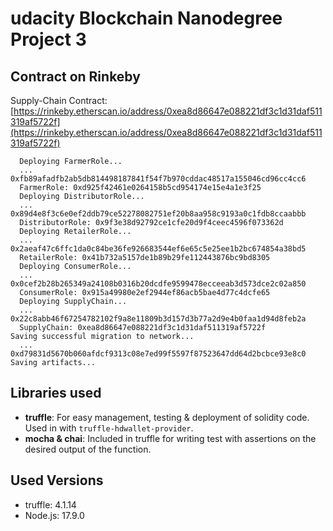 # udacity Blockchain Nanodegree Project 3

## Contract on Rinkeby

Supply-Chain Contract: [https://rinkeby.etherscan.io/address/0xea8d86647e088221df3c1d31daf511319af5722f](https://rinkeby.etherscan.io/address/0xea8d86647e088221df3c1d31daf511319af5722f)

```
  Deploying FarmerRole...
  ... 0xfb89afadfb2ab5db814498187841f54f7b970cddac48517a155046cd96cc4cc6
  FarmerRole: 0xd925f42461e0264158b5cd954174e15e4a1e3f25
  Deploying DistributorRole...
  ... 0x89d4e8f3c6e0ef2ddb79ce52278082751ef20b8aa958c9193a0c1fdb8ccaabbb
  DistributorRole: 0x9f3e38d92792ce1cfe20d9f4ceec4596f073362d
  Deploying RetailerRole...
  ... 0x2aeaf47c6ffc1da0c84be36fe926683544ef6e65c5e25ee1b2bc674854a38bd5
  RetailerRole: 0x41b732a5157de1b89b29fe112443876bc9bd8305
  Deploying ConsumerRole...
  ... 0x0cef2b28b265349a24108b0316b20dcdfe9599478ecceeab3d573dce2c02a850
  ConsumerRole: 0x915a49980e2ef2944ef86acb5bae4d77c4dcfe65
  Deploying SupplyChain...
  ... 0x22c8abb46f67254782102f9a8e11809b3d157d3b77a2d9e4b0faa1d94d8feb2a
  SupplyChain: 0xea8d86647e088221df3c1d31daf511319af5722f
Saving successful migration to network...
  ... 0xd79831d5670b060afdcf9313c08e7ed99f5597f87523647dd64d2bcbce93e8c0
Saving artifacts...
```

## Libraries used

- **truffle**: For easy management, testing & deployment of solidity code. Used in with `truffle-hdwallet-provider`.
- **mocha & chai**: Included in truffle for writing test with assertions on the desired output of the function.

## Used Versions

- truffle: 4.1.14
- Node.js: 17.9.0
